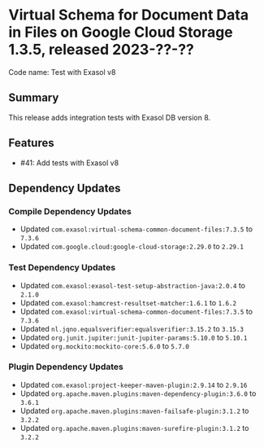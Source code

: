 # Virtual Schema for Document Data in Files on Google Cloud Storage 1.3.5, released 2023-??-??

Code name: Test with Exasol v8

## Summary

This release adds integration tests with Exasol DB version 8.

## Features

* #41: Add tests with Exasol v8

## Dependency Updates

### Compile Dependency Updates

* Updated `com.exasol:virtual-schema-common-document-files:7.3.5` to `7.3.6`
* Updated `com.google.cloud:google-cloud-storage:2.29.0` to `2.29.1`

### Test Dependency Updates

* Updated `com.exasol:exasol-test-setup-abstraction-java:2.0.4` to `2.1.0`
* Updated `com.exasol:hamcrest-resultset-matcher:1.6.1` to `1.6.2`
* Updated `com.exasol:virtual-schema-common-document-files:7.3.5` to `7.3.6`
* Updated `nl.jqno.equalsverifier:equalsverifier:3.15.2` to `3.15.3`
* Updated `org.junit.jupiter:junit-jupiter-params:5.10.0` to `5.10.1`
* Updated `org.mockito:mockito-core:5.6.0` to `5.7.0`

### Plugin Dependency Updates

* Updated `com.exasol:project-keeper-maven-plugin:2.9.14` to `2.9.16`
* Updated `org.apache.maven.plugins:maven-dependency-plugin:3.6.0` to `3.6.1`
* Updated `org.apache.maven.plugins:maven-failsafe-plugin:3.1.2` to `3.2.2`
* Updated `org.apache.maven.plugins:maven-surefire-plugin:3.1.2` to `3.2.2`
